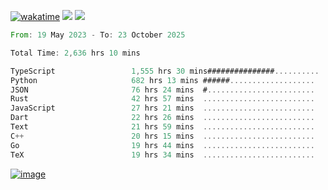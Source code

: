 [![wakatime](https://wakatime.com/badge/user/00eead22-fb14-4dd0-ab8a-3625cafbd50d.svg)](https://wakatime.com/@00eead22-fb14-4dd0-ab8a-3625cafbd50d)
![](https://komarev.com/ghpvc/?username=flatypus)
![](https://pixel.flatypus.me/flatypus?type=tracker)
<!--START_SECTION:waka-->

```rust
From: 19 May 2023 - To: 23 October 2025

Total Time: 2,636 hrs 10 mins

TypeScript                 1,555 hrs 30 mins###############..........   58.67 %
Python                     682 hrs 13 mins ######...................   25.73 %
JSON                       76 hrs 24 mins  #........................   02.88 %
Rust                       42 hrs 57 mins  .........................   01.62 %
JavaScript                 27 hrs 21 mins  .........................   01.03 %
Dart                       22 hrs 26 mins  .........................   00.85 %
Text                       21 hrs 59 mins  .........................   00.83 %
C++                        20 hrs 15 mins  .........................   00.76 %
Go                         19 hrs 44 mins  .........................   00.74 %
TeX                        19 hrs 34 mins  .........................   00.74 %
```

<!--END_SECTION:waka-->
[<img alt="image" src="https://github.com/flatypus/flatypus/assets/68029599/0a302dc1-501c-43a0-ae8d-37ec4817f3bd">](https://flatypus.me)

